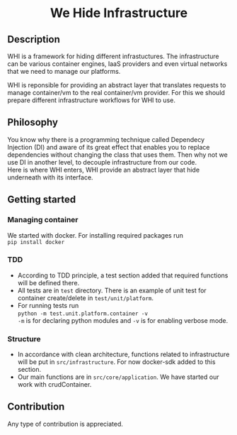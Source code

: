 <h1 align="center">
  We Hide Infrastructure
</h1>

## Description

WHI is a framework for hiding different infrastuctures. The infrastructure can be various container engines, IaaS providers and even virtual networks that we need to manage our platforms.

WHI is reponsible for providing an abstract layer that translates requests to manage container/vm to the real container/vm provider. For this we should prepare different infrastructure workflows for WHI to use.

## Philosophy

You know why there is a programming technique called Dependecy Injection (DI) and aware of its great effect that enables you to replace dependencies without changing the class that uses them. Then why not we use DI in another level, to decouple infrastructure from our code.    
Here is where WHI enters, WHI provide an abstract layer that hide underneath with its interface.

## Getting started
### Managing container
We started with docker. For installing required packages run   
```pip install docker```
### TDD
- According to TDD principle, a test section added that required functions will be defined there.   
- All tests are in `test` directory. There is an example of unit test for container create/delete in `test/unit/platform`.    
- For running tests run    
```python -m test.unit.platform.container -v```    
`-m` is for declaring python modules and `-v` is for enabling verbose mode.
### Structure
- In accordance with clean architecture, functions related to infrastructure will be put in `src/infrastructure`. For now docker-sdk added to this section.
- Our main functions are in `src/core/application`. We have started our work with crudContainer.

## Contribution
Any type of contribution is appreciated.